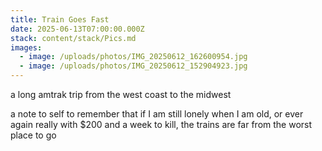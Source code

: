 ```yaml
---
title: Train Goes Fast
date: 2025-06-13T07:00:00.000Z
stack: content/stack/Pics.md
images:
  - image: /uploads/photos/IMG_20250612_162600954.jpg
  - image: /uploads/photos/IMG_20250612_152904923.jpg
---
```


a long amtrak trip from the west coast to the midwest

a note to self to remember that if I am still lonely when I am old, or ever again really with $200 and a week to kill, the trains are far from the worst place to go
